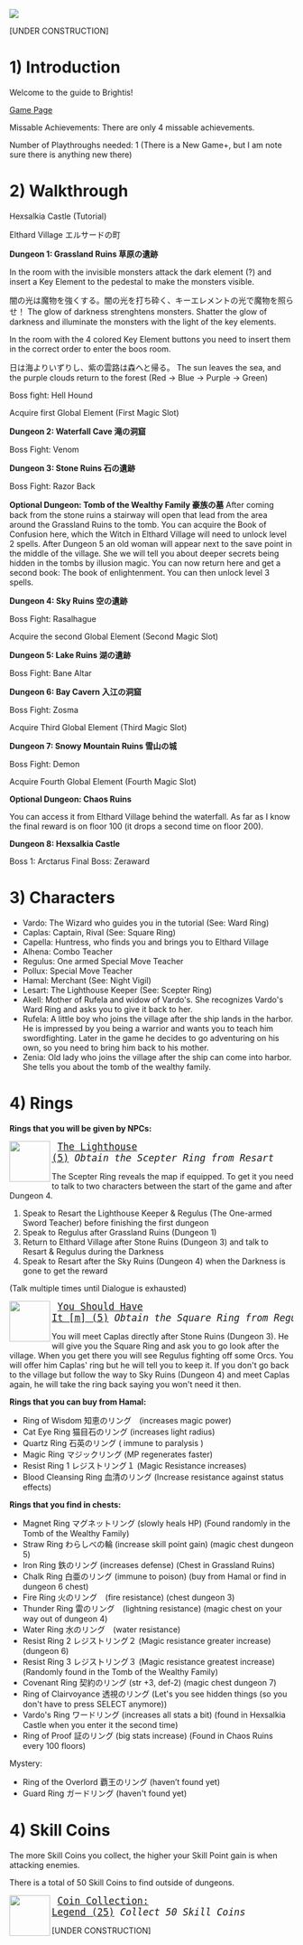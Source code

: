 ![](http://www.hardcoregaming101.net/wp-content/uploads/2020/12/brightis-titlejpn-1.jpg)

[UNDER CONSTRUCTION]

# 1) Introduction

Welcome to the guide to Brightis!

[Game Page](https://retroachievements.org/game/18202)

Missable Achievements: There are only 4 missable achievements.

Number of Playthroughs needed: 1 (There is a New Game+, but I am note sure there is anything new there)

# 2) Walkthrough

Hexsalkia Castle (Tutorial)

Elthard Village エルサードの町

**Dungeon 1: Grassland Ruins 草原の遺跡**

In the room with the invisible monsters attack the dark element (?) and insert a Key Element to the pedestal to make the monsters visible.

闇の光は魔物を強くする。闇の光を打ち砕く、キーエレメントの光で魔物を照らせ！
The glow of darkness strenghtens monsters. Shatter the glow of darkness and illuminate the monsters with the light of the key elements.

In the room with the 4 colored Key Element buttons you need to insert them in the correct order to enter the boos room.

日は海よりいずりし、紫の雲路は森へと帰る。
The sun leaves the sea, and the purple clouds return to the forest
(Red -> Blue -> Purple -> Green)

Boss fight: Hell Hound 

Acquire first Global Element (First Magic Slot)

**Dungeon 2: Waterfall Cave 滝の洞窟**

Boss Fight: Venom

**Dungeon 3: Stone Ruins 石の遺跡**

Boss Fight: Razor Back

**Optional Dungeon: Tomb of the Wealthy Family 豪族の墓**
After coming back from the stone ruins a stairway will open that lead from the area around the Grassland Ruins to the tomb. You can acquire the Book of Confusion here, which the Witch in Elthard Village will need to unlock level 2 spells.
After Dungeon 5 an old woman will appear next to the save point in the middle of the village. She we will tell you about deeper secrets being hidden in the tombs by illusion magic. You can now return here and get a second book: The book of enlightenment. You can then unlock level 3 spells.

**Dungeon 4: Sky Ruins 空の遺跡**

Boss Fight: Rasalhague

Acquire the second Global Element (Second Magic Slot)

**Dungeon 5: Lake Ruins 湖の遺跡**

Boss Fight: Bane Altar

**Dungeon 6: Bay Cavern 入江の洞窟**

Boss Fight: Zosma

Acquire Third Global Element (Third Magic Slot)

**Dungeon 7: Snowy Mountain Ruins 雪山の城**

Boss Fight: Demon

Acquire Fourth Global Element (Fourth Magic Slot)

**Optional Dungeon: Chaos Ruins**

You can access it from Elthard Village behind the waterfall. As far as I know the final reward is on floor 100 (it drops a second time on floor 200).

**Dungeon 8: Hexsalkia Castle**

Boss 1: Arctarus
Final Boss: Zeraward

# 3) Characters

* Vardo: The Wizard who guides you in the tutorial (See: Ward Ring)
* Caplas: Captain, Rival (See: Square Ring)
* Capella: Huntress, who finds you and brings you to Elthard Village
* Alhena: Combo Teacher
* Regulus: One armed Special Move Teacher
* Pollux: Special Move Teacher
* Hamal: Merchant (See: Night Vigil)
* Lesart: The Lighthouse Keeper (See: Scepter Ring)
* Akell: Mother of Rufela and widow of Vardo's. She recognizes Vardo's Ward Ring and asks you to give it back to her.
* Rufela: A little boy who joins the village after the ship lands in the harbor. He is impressed by you being a warrior and wants you to teach him swordfighting. Later in the game he decides to go adventuring on his own, so you need to bring him back to his mother.
* Zenia: Old lady who joins the village after the ship can come into harbor. She tells you about the tomb of the wealthy family.

# 4) Rings

**Rings that you will be given by NPCs:**

<img align="left" width="72" height="72" src="https://media.retroachievements.org/Badge/409208.png">

<big><pre>
[The Lighthouse (5)](https://retroachievements.org/achievement/363655)
_Obtain the Scepter Ring from Resart_
</pre></big>
The Scepter Ring reveals the map if equipped. To get it you need to talk to two characters between the start of the game and after Dungeon 4.
1. Speak to Resart the Lighthouse Keeper & Regulus (The One-armed Sword Teacher) before finishing the first dungeon
2. Speak to Regulus after Grassland Ruins (Dungeon 1)
3. Return to Elthard Village after Stone Ruins (Dungeon 3) and talk to Resart & Regulus during the Darkness
4. Speak to Resart after the Sky Ruins (Dungeon 4) when the Darkness is gone to get the reward

(Talk multiple times until Dialogue is exhausted)

<img align="left" width="72" height="72" src="https://media.retroachievements.org/Badge/407742.png">

<big><pre>
[You Should Have It [m] (5)](https://retroachievements.org/achievement/362174)
_Obtain the Square Ring from Regulus_
</pre></big>

You will meet Caplas directly after Stone Ruins (Dungeon 3). He will give you the Square Ring and ask you to go look after the village. When you get there you will see Regulus fighting off some Orcs. You will offer him Caplas' ring but he will tell you to keep it. If you don't go back to the village but follow the way to Sky Ruins (Dungeon 4) and meet Caplas again, he will take the ring back saying you won't need it then.

**Rings that you can buy from Hamal:**

* Ring of Wisdom  知恵のリング　(increases magic power)
* Cat Eye Ring  猫目石のリング (increases light radius)
* Quartz Ring 石英のリング ( immune to paralysis )
* Magic Ring マジックリング (MP regenerates faster)
* Resist Ring 1 レジストリング１ (Magic Resistance increases)
* Blood Cleansing Ring 血清のリング (Increase resistance against status effects)

**Rings that you find in chests:**

* Magnet Ring マグネットリング (slowly heals HP) (Found randomly in the Tomb of the Wealthy Family)
* Straw Ring わらしべの輪 (increase skill point gain) (magic chest dungeon 5)
* Iron Ring 鉄のリング (increases defense) (Chest in Grassland Ruins)
* Chalk Ring 白亜のリング  (immune to poison) (buy from Hamal or find in dungeon 6 chest)
* Fire Ring 火のリング　(fire resistance) (chest dungeon 3)
* Thunder Ring 雷のリング　(lightning resistance) (magic chest on your way out of dungeon 4)
* Water Ring 水のリング　(water resistance)
* Resist Ring 2 レジストリング２ (Magic resistance greater increase) (dungeon 6)
* Resist Ring 3 レジストリング３ (Magic resistance greatest increase) (Randomly found in the Tomb of the Wealthy Family)
* Covenant Ring 契約のリング (str +3, def-2) (magic chest dungeon 7)
* Ring of Clairvoyance 透視のリング (Let's you see hidden things (so you don't have to press SELECT anymore))
* Vardo's Ring ワードリング (increases all stats a bit) (found in Hexsalkia Castle when you enter it the second time)
* Ring of Proof 証のリング (big stats increase) (Found in Chaos Ruins every 100 floors)

Mystery:

* Ring of the Overlord 覇王のリング (haven’t found yet)
* Guard Ring ガードリング (haven't found yet)


# 4) Skill Coins

The more Skill Coins you collect, the higher your Skill Point gain is when attacking enemies.

There is a total of 50 Skill Coins to find outside of dungeons.

<img align="left" width="72" height="72" src="https://media.retroachievements.org/Badge/407755.png">

<big><pre>
[Coin Collection: Legend (25)](https://retroachievements.org/achievement/362187)
_Collect 50 Skill Coins_
</pre></big>

[UNDER CONSTRUCTION]